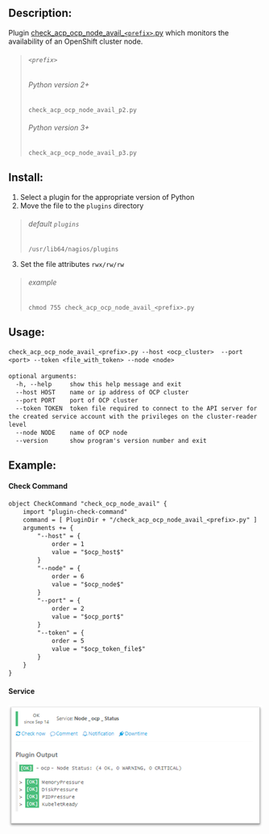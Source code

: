 ## Description:

Plugin [check_acp_ocp_node_avail_`<prefix>`.py](https://github.com/asseco-tech/plugins_linux_openshift/tree/master/plugins/check_acp_ocp_node_avail) which monitors the availability of an OpenShift cluster node.

> ###### `<prefix>` 
>
> ###### Python version 2+
>
> ```
> check_acp_ocp_node_avail_p2.py
> ```
>
> ###### Python version 3+
>
> ```
> check_acp_ocp_node_avail_p3.py
> ```

## Install:

1. Select a plugin for the appropriate version of Python
2. Move the file to the `plugins` directory
> ###### default `plugins`
>
> ```
> /usr/lib64/nagios/plugins
> ```
3. Set the file attributes `rwx/rw/rw`
> ###### example
>
> ```
> chmod 755 check_acp_ocp_node_avail_<prefix>.py
> ```

## Usage:

```
check_acp_ocp_node_avail_<prefix>.py --host <ocp_cluster>  --port <port> --token <file_with_token> --node <node>

optional arguments:
  -h, --help     show this help message and exit
  --host HOST    name or ip address of OCP cluster
  --port PORT    port of OCP cluster
  --token TOKEN  token file required to connect to the API server for the created service account with the privileges on the cluster-reader level
  --node NODE    name of OCP node
  --version      show program's version number and exit
```

## Example:

#### Check Command

```
object CheckCommand "check_ocp_node_avail" {
    import "plugin-check-command"
    command = [ PluginDir + "/check_acp_ocp_node_avail_<prefix>.py" ]
    arguments += {
        "--host" = {
            order = 1
            value = "$ocp_host$"
        }
        "--node" = {
            order = 6
            value = "$ocp_node$"
        }
        "--port" = {
            order = 2
            value = "$ocp_port$"
        }
        "--token" = {
            order = 5
            value = "$ocp_token_file$"
        }
    }
}
```

#### Service

![heck_acp_ocp_node_avail.png](https://github.com/asseco-tech/plugins_linux_openshift/blob/master/doc/images/check_acp_ocp_node_avail.png)

